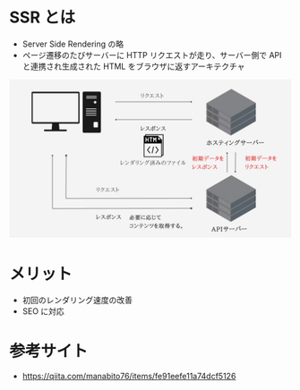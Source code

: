 # SSR とは

- Server Side Rendering の略
- ページ遷移のたびサーバーに HTTP リクエストが走り、サーバー側で API と連携され生成された HTML をブラウザに返すアーキテクチャ

![](画像/20240121164122.png)

# メリット

- 初回のレンダリング速度の改善
- SEO に対応

# 参考サイト

- https://qiita.com/manabito76/items/fe91eefe11a74dcf5126
